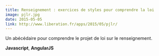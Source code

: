 ```yaml
---
title: Renseignement : exercices de styles pour comprendre la loi
image: pjlr.jpg
date: 2015-05-05
link: http://www.liberation.fr/apps/2015/05/pjlr/
---
```


Un abécédaire pour comprendre le projet de loi sur le renseignement.
  
**Javascript**, **AngularJS**
